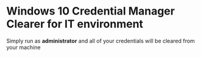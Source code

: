 # Windows 10 Credential Manager Clearer for IT environment

Simply run as **administrator** and all of your credentials will be cleared from your machine
